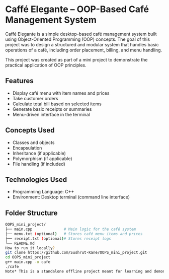 # Caffé Elegante – OOP-Based Café Management System

Caffé Elegante is a simple desktop-based café management system built using Object-Oriented Programming (OOP) concepts. The goal of this project was to design a structured and modular system that handles basic operations of a café, including order placement, billing, and menu handling.

This project was created as part of a mini project to demonstrate the practical application of OOP principles.

## Features

- Display café menu with item names and prices
- Take customer orders
- Calculate total bill based on selected items
- Generate basic receipts or summaries
- Menu-driven interface in the terminal

## Concepts Used

- Classes and objects
- Encapsulation
- Inheritance (if applicable)
- Polymorphism (if applicable)
- File handling (if included)

## Technologies Used

- Programming Language: C++
- Environment: Desktop terminal (command line interface)

## Folder Structure

```bash
OOPS_mini_project/
├── main.cpp              # Main logic for the café system
├── menu.txt (optional)   # Stores café menu items and prices
├── receipt.txt (optional)# Stores receipt logs
└── README.md
How to run it locally?
git clone https://github.com/Sushrut-Kane/OOPS_mini_project.git
cd OOPS_mini_project
g++ main.cpp -o cafe
./cafe
Note* This is a standalone offline project meant for learning and demonstrating good code structure using OOP. Improvements like GUI, database integration, or real-time order tracking can be considered for future versions.
